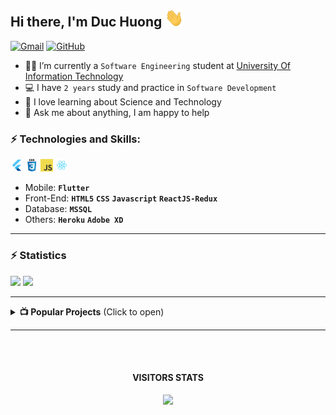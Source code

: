 <h2> Hi there, I'm Duc Huong <img src="https://raw.githubusercontent.com/ABSphreak/ABSphreak/master/gifs/Hi.gif" width="30px"></h2>


[![Gmail](https://img.shields.io/twitter/url?label=Gmail&logo=gmail&url=https://gmail.com)](mailto:duchuong007@gmail.com)
[![GitHub](https://img.shields.io/twitter/url?label=Visualize&logo=github&url=https://github.com/huongnguyenduc)](https://github.com/huongnguyenduc)



- 👨‍🎓 I’m currently a `Software Engineering` student at [University Of Information Technology](https://en.uit.edu.vn/overview-vnuhcm-university-information-technology)
- 💻 I have `2 years` study and practice in `Software Development`
- 🌱 I love learning about Science and Technology
- 💬 Ask me about anything, I am happy to help








### ⚡ Technologies and Skills:  
<code><img height="20" src="https://raw.githubusercontent.com/github/explore/80688e429a7d4ef2fca1e82350fe8e3517d3494d/topics/flutter/flutter.png"></code>
<code><img height="20" src="https://raw.githubusercontent.com/github/explore/80688e429a7d4ef2fca1e82350fe8e3517d3494d/topics/css/css.png"></code>
<code><img height="20" src="https://raw.githubusercontent.com/github/explore/80688e429a7d4ef2fca1e82350fe8e3517d3494d/topics/javascript/javascript.png"></code>
<code><img height="20" src="https://raw.githubusercontent.com/github/explore/80688e429a7d4ef2fca1e82350fe8e3517d3494d/topics/react/react.png"></code>

- Mobile: **`Flutter`**
- Front-End:  **`HTML5`** **`CSS`** **`Javascript`** **`ReactJS-Redux`**
- Database: **`MSSQL`**
- Others: **`Heroku`** **`Adobe XD`**


---
### ⚡ Statistics  
<img  src="https://github-readme-stats.vercel.app/api?username=huongnguyenduc&show_icons=true">

<a href="https://github.com/huongnguyenduc">
    <img style="" src="https://github-readme-stats.vercel.app/api/top-langs/?username=huongnguyenduc&hide=jupyter%20notebook,html&langs_count=7&layout=compact" />
</a>


---


<details>
<summary><b>📺 Popular Projects</b> (Click to open)</summary><br/>
<table>
<tbody>
<tr>
<a href="https://github.com/huongnguyenduc/wedding-management">
<img src="https://github-readme-stats.vercel.app/api/pin/?username=huongnguyenduc&repo=wedding-management" />
</a>
</tr>
<a href="https://github.com/huongnguyenduc/cooking_master">
<img src="https://github-readme-stats.vercel.app/api/pin/?username=huongnguyenduc&repo=cooking_master" />
</a>
</tr>
<tr>
<a href="https://github.com/huongnguyenduc/Restaurant-Management">
<img src="https://github-readme-stats.vercel.app/api/pin/?username=huongnguyenduc&repo=Restaurant-Management" />
</a>
</tbody>
</table>
</details>

---

<br/><br/>
<h4 align="center">VISITORS STATS</h4>
<p align="center"><img src="https://profile-counter.glitch.me/{huongnguyenduc}/count.svg"/></p>

